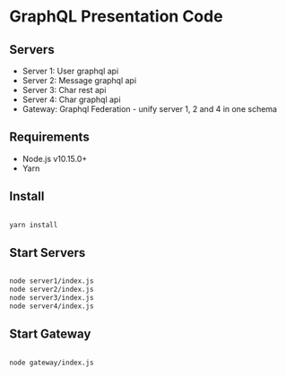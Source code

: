 # GraphQL Presentation Code

## Servers

- Server 1: User graphql api
- Server 2: Message graphql api
- Server 3: Char rest api
- Server 4: Char graphql api
- Gateway: Graphql Federation - unify server 1, 2 and 4 in one schema

## Requirements

- Node.js v10.15.0+
- Yarn

## Install

```bash

yarn install

```

## Start Servers

```bash

node server1/index.js
node server2/index.js
node server3/index.js
node server4/index.js

```

## Start Gateway

```bash

node gateway/index.js

```
